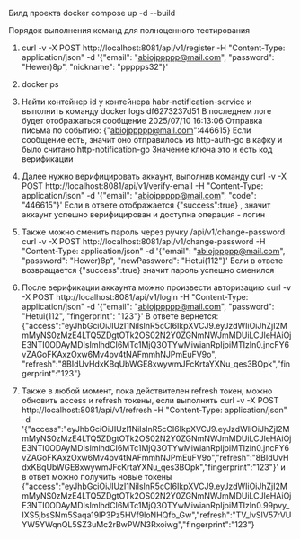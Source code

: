 Билд проекта  docker compose up -d --build

Порядок выполнения команд для полноценного тестирования
1. curl -v -X POST http://localhost:8081/api/v1/register   -H "Content-Type: application/json"   -d '{"email": "abiojppppp@mail.com", "password": "Hewer)8p", "nickname": "ppppps32"}'

2. docker ps

3. Найти контейнер id у контейнера habr-notification-service и выполнить команду
docker logs df6273237d51
В последнем логе будет отображаться сообщение 2025/07/10 16:13:06 Отправка письма по событию: {"abiojppppp@mail.com":446615}
Если сообщение есть, значит оно отправилось из http-auth-go в кафку и было считано http-notification-go
Значение ключа это и есть код верификации

4. Далее нужно верифицировать аккаунт, выполнив команду
curl -v -X POST http://localhost:8081/api/v1/verify-email -H "Content-Type: application/json"   -d '{"email": "abiojppppp@mail.com", "code": "446615"}'
Если в ответе отображается {"success":true} , значит аккаунт успешно верифицирован и доступна операция - логин

5. Также можно сменить пароль через ручку /api/v1/change-password
curl -v -X POST http://localhost:8081/api/v1/change-password -H "Content-Type: application/json"   -d '{"email": "abiojppppp@mail.com", "password": "Hewer)8p", "newPassword": "Hetui(112"}'
Если в ответе возвращается {"success":true}  значит пароль успешно сменился

6. После верификации аккаунта можно произвести авторизацию curl -v -X POST http://localhost:8081/api/v1/login -H "Content-Type: application/json" -d '{"email": "abiojppppp@mail.com", "password": "Hetui(112", "fingerprint": "123"}'
В ответе вернется:
{"access":"eyJhbGciOiJIUzI1NiIsInR5cCI6IkpXVCJ9.eyJzdWIiOiJhZjI2MmMyNS0zMzE4LTQ5ZDgtOTk2OS02N2Y0ZGNmNWJmMDUiLCJleHAiOjE3NTI0ODAyMDIsImlhdCI6MTc1MjQ3OTYwMiwianRpIjoiMTIzIn0.jncFY6vZAGoFKAxzOxw6Mv4pv4tNAFmmhNJPmEuFV9o",
"refresh":"8BIdUvHdxKBqUbWGE8xwywmJFcKrtaYXNu_qes3BOpk","fingerprint":"123"}

7. Также в любой момент, пока действителен refresh токен, можно обновить access и refresh токены, если выполнить
curl -v -X POST http://localhost:8081/api/v1/refresh -H "Content-Type: application/json" -d '{"access":"eyJhbGciOiJIUzI1NiIsInR5cCI6IkpXVCJ9.eyJzdWIiOiJhZjI2MmMyNS0zMzE4LTQ5ZDgtOTk2OS02N2Y0ZGNmNWJmMDUiLCJleHAiOjE3NTI0ODAyMDIsImlhdCI6MTc1MjQ3OTYwMiwianRpIjoiMTIzIn0.jncFY6vZAGoFKAxzOxw6Mv4pv4tNAFmmhNJPmEuFV9o","refresh":"8BIdUvHdxKBqUbWGE8xwywmJFcKrtaYXNu_qes3BOpk","fingerprint":"123"}'
и в ответ можно получить новые токены
{"access":"eyJhbGciOiJIUzI1NiIsInR5cCI6IkpXVCJ9.eyJzdWIiOiJhZjI2MmMyNS0zMzE4LTQ5ZDgtOTk2OS02N2Y0ZGNmNWJmMDUiLCJleHAiOjE3NTI0ODAyMDIsImlhdCI6MTc1MjQ3OTYwMiwianRpIjoiMTIzIn0.99pvy_IXS5jbsSNm5Saqa19IP3Pz5HVf9loNHQfb_Gw","refresh":"TV_lvSlV57rVUYW5YWqnQL5SZ3uMc2rBwPWN3Rxoiwg","fingerprint":"123"}